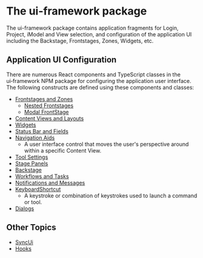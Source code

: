 # The ui-framework package

The ui-framework package contains application fragments for Login, Project, iModel and View selection, and configuration of the application UI including the Backstage, Frontstages, Zones, Widgets, etc.

## Application UI Configuration

There are numerous React components and TypeScript classes in the ui&#8209;framework NPM package for configuring the application user interface. The following constructs are defined using these components and classes:

* [Frontstages and Zones](./Frontstages.md)
  * [Nested Frontstages](./NestedFrontstage.md)
  * [Modal FrontStage](./ModalFrontstage.md)
* [Content Views and Layouts](./ContentViews.md)
* [Widgets](./Widgets.md)
* [Status Bar and Fields](./StatusBar.md)
* [Navigation Aids]($ui-framework:NavigationAids)
  * A user interface control that moves the user's perspective around within a specific Content View.
* [Tool Settings](./ToolSettings.md)
* [Stage Panels](./StagePanels.md)
* [Backstage](./Backstage.md)
* [Workflows and Tasks](./TasksWorkflows.md)
* [Notifications and Messages](./Notifications.md)
* [KeyboardShortcut]($ui-framework)
  * A keystroke or combination of keystrokes used to launch a command or tool.
* [Dialogs](./Dialogs.md)

## Other Topics

* [SyncUi](./SyncUi.md)
* [Hooks](./Hooks.md)
